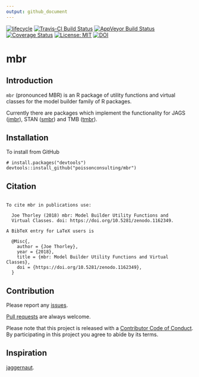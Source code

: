 ```yaml
---
output: github_document
---
```


<!-- README.md is generated from README.Rmd. Please edit that file -->



 [![lifecycle](https://img.shields.io/badge/lifecycle-maturing-blue.svg)](https://www.tidyverse.org/lifecycle/#maturing)
 [![Travis-CI Build Status](https://travis-ci.org/poissonconsulting/mbr.svg?branch=master)](https://travis-ci.org/poissonconsulting/mbr)
[![AppVeyor Build Status](https://ci.appveyor.com/api/projects/status/github/poissonconsulting/mbr?branch=master&svg=true)](https://ci.appveyor.com/project/poissonconsulting/mbr)
[![Coverage Status](https://img.shields.io/codecov/c/github/poissonconsulting/mbr/master.svg)](https://codecov.io/github/poissonconsulting/mbr?branch=master)
[![License: MIT](https://img.shields.io/badge/License-MIT-green.svg)](https://opensource.org/licenses/MIT)
[![DOI](https://zenodo.org/badge/DOI/10.5281/zenodo.1162349.svg)](https://doi.org/10.5281/zenodo.1162349)

# mbr

## Introduction

`mbr` (pronounced MBR) is an R package of utility functions and virtual classes for the model builder family of R packages.

Currently there are packages which implement the functionality for JAGS ([jmbr](https://github.com/poissonconsulting/jmbr)), STAN ([smbr](https://github.com/poissonconsulting/smbr)) and TMB ([tmbr](https://github.com/poissonconsulting/tmbr)).

## Installation

To install from GitHub
```
# install.packages("devtools")
devtools::install_github("poissonconsulting/mbr")
```

## Citation


```

To cite mbr in publications use:

  Joe Thorley (2018) mbr: Model Builder Utility Functions and
  Virtual Classes. doi: https://doi.org/10.5281/zenodo.1162349.

A BibTeX entry for LaTeX users is

  @Misc{,
    author = {Joe Thorley},
    year = {2018},
    title = {mbr: Model Builder Utility Functions and Virtual Classes},
    doi = {https://doi.org/10.5281/zenodo.1162349},
  }
```

## Contribution

Please report any [issues](https://github.com/poissonconsulting/mbr/issues).

[Pull requests](https://github.com/poissonconsulting/mbr/pulls) are always welcome.

Please note that this project is released with a [Contributor Code of Conduct](CONDUCT.md). By participating in this project you agree to abide by its terms.

## Inspiration

[jaggernaut](https://github.com/poissonconsulting/jaggernaut).
